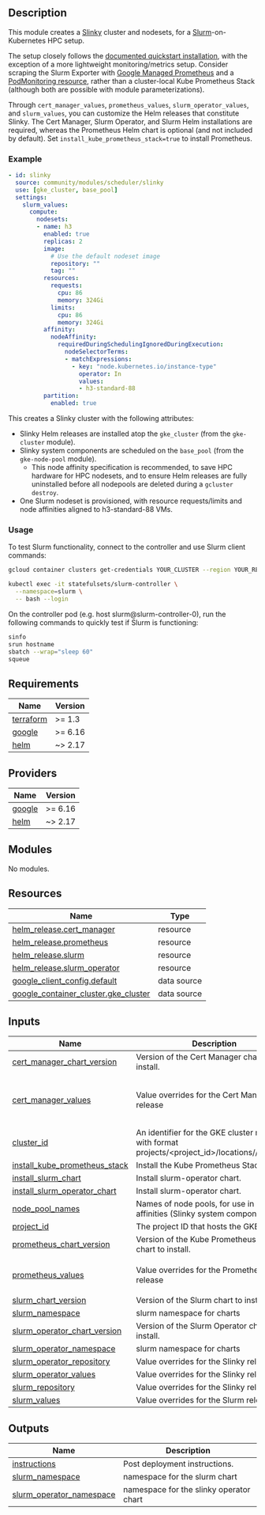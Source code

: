 ## Description

This module creates a [Slinky](https://slinky.ai) cluster and nodesets, for a [Slurm](https://slurm.schedmd.com/documentation.html)-on-Kubernetes HPC setup.

The setup closely follows the [documented quickstart installation](https://github.com/SlinkyProject/slurm-operator/blob/main/docs/quickstart.md), with the exception of a more lightweight monitoring/metrics setup. Consider scraping the Slurm Exporter with [Google Managed Prometheus](https://cloud.google.com/stackdriver/docs/managed-prometheus) and a [PodMonitoring resource](https://cloud.google.com/stackdriver/docs/managed-prometheus/setup-managed#gmp-pod-monitoring), rather than a cluster-local Kube Prometheus Stack (although both are possible with module parameterizations).

Through `cert_manager_values`, `prometheus_values`, `slurm_operator_values`, and `slurm_values`, you can customize the Helm releases that constitute Slinky. The Cert Manager, Slurm Operator, and Slurm Helm installations are required, whereas the Prometheus Helm chart is optional (and not included by default). Set `install_kube_prometheus_stack=true` to install Prometheus.

### Example

```yaml
- id: slinky
  source: community/modules/scheduler/slinky
  use: [gke_cluster, base_pool]
  settings:
    slurm_values:
      compute:
        nodesets:
        - name: h3
          enabled: true
          replicas: 2
          image:
            # Use the default nodeset image
            repository: ""
            tag: ""
          resources:
            requests:
              cpu: 86
              memory: 324Gi
            limits:
              cpu: 86
              memory: 324Gi
          affinity:
            nodeAffinity:
              requiredDuringSchedulingIgnoredDuringExecution:
                nodeSelectorTerms:
                - matchExpressions:
                  - key: "node.kubernetes.io/instance-type"
                    operator: In
                    values:
                    - h3-standard-88
          partition:
            enabled: true
```

This creates a Slinky cluster with the following attributes:

* Slinky Helm releases are installed atop the `gke_cluster` (from the `gke-cluster` module).
* Slinky system components are scheduled on the `base_pool` (from the `gke-node-pool` module).
  * This node affinity specification is recommended, to save HPC hardware for HPC nodesets, and to ensure Helm releases are fully uninstalled before all nodepools are deleted during a `gcluster destroy`.
* One Slurm nodeset is provisioned, with resource requests/limits and node affinities aligned to h3-standard-88 VMs.

### Usage

To test Slurm functionality, connect to the controller and use Slurm client commands:

```bash
gcloud container clusters get-credentials YOUR_CLUSTER --region YOUR_REGION
```

```bash
kubectl exec -it statefulsets/slurm-controller \
  --namespace=slurm \
  -- bash --login
```

On the controller pod (e.g. host slurm@slurm-controller-0), run the following commands to quickly test if Slurm is functioning:

```bash
sinfo
srun hostname
sbatch --wrap="sleep 60"
squeue
```

<!-- BEGINNING OF PRE-COMMIT-TERRAFORM DOCS HOOK -->
## Requirements

| Name | Version |
|------|---------|
| <a name="requirement_terraform"></a> [terraform](#requirement\_terraform) | >= 1.3 |
| <a name="requirement_google"></a> [google](#requirement\_google) | >= 6.16 |
| <a name="requirement_helm"></a> [helm](#requirement\_helm) | ~> 2.17 |

## Providers

| Name | Version |
|------|---------|
| <a name="provider_google"></a> [google](#provider\_google) | >= 6.16 |
| <a name="provider_helm"></a> [helm](#provider\_helm) | ~> 2.17 |

## Modules

No modules.

## Resources

| Name | Type |
|------|------|
| [helm_release.cert_manager](https://registry.terraform.io/providers/hashicorp/helm/latest/docs/resources/release) | resource |
| [helm_release.prometheus](https://registry.terraform.io/providers/hashicorp/helm/latest/docs/resources/release) | resource |
| [helm_release.slurm](https://registry.terraform.io/providers/hashicorp/helm/latest/docs/resources/release) | resource |
| [helm_release.slurm_operator](https://registry.terraform.io/providers/hashicorp/helm/latest/docs/resources/release) | resource |
| [google_client_config.default](https://registry.terraform.io/providers/hashicorp/google/latest/docs/data-sources/client_config) | data source |
| [google_container_cluster.gke_cluster](https://registry.terraform.io/providers/hashicorp/google/latest/docs/data-sources/container_cluster) | data source |

## Inputs

| Name | Description | Type | Default | Required |
|------|-------------|------|---------|:--------:|
| <a name="input_cert_manager_chart_version"></a> [cert\_manager\_chart\_version](#input\_cert\_manager\_chart\_version) | Version of the Cert Manager chart to install. | `string` | `"v1.17.1"` | no |
| <a name="input_cert_manager_values"></a> [cert\_manager\_values](#input\_cert\_manager\_values) | Value overrides for the Cert Manager release | `any` | <pre>{<br/>  "crds": {<br/>    "enabled": true<br/>  }<br/>}</pre> | no |
| <a name="input_cluster_id"></a> [cluster\_id](#input\_cluster\_id) | An identifier for the GKE cluster resource with format projects/<project\_id>/locations/<region>/clusters/<name>. | `string` | n/a | yes |
| <a name="input_install_kube_prometheus_stack"></a> [install\_kube\_prometheus\_stack](#input\_install\_kube\_prometheus\_stack) | Install the Kube Prometheus Stack. | `bool` | `false` | no |
| <a name="input_install_slurm_chart"></a> [install\_slurm\_chart](#input\_install\_slurm\_chart) | Install slurm-operator chart. | `bool` | `true` | no |
| <a name="input_install_slurm_operator_chart"></a> [install\_slurm\_operator\_chart](#input\_install\_slurm\_operator\_chart) | Install slurm-operator chart. | `bool` | `true` | no |
| <a name="input_node_pool_names"></a> [node\_pool\_names](#input\_node\_pool\_names) | Names of node pools, for use in node affinities (Slinky system components). | `list(string)` | `null` | no |
| <a name="input_project_id"></a> [project\_id](#input\_project\_id) | The project ID that hosts the GKE cluster. | `string` | n/a | yes |
| <a name="input_prometheus_chart_version"></a> [prometheus\_chart\_version](#input\_prometheus\_chart\_version) | Version of the Kube Prometheus Stack chart to install. | `string` | `"70.4.1"` | no |
| <a name="input_prometheus_values"></a> [prometheus\_values](#input\_prometheus\_values) | Value overrides for the Prometheus release | `any` | <pre>{<br/>  "installCRDs": true<br/>}</pre> | no |
| <a name="input_slurm_chart_version"></a> [slurm\_chart\_version](#input\_slurm\_chart\_version) | Version of the Slurm chart to install. | `string` | `"0.3.0"` | no |
| <a name="input_slurm_namespace"></a> [slurm\_namespace](#input\_slurm\_namespace) | slurm namespace for charts | `string` | `"slurm"` | no |
| <a name="input_slurm_operator_chart_version"></a> [slurm\_operator\_chart\_version](#input\_slurm\_operator\_chart\_version) | Version of the Slurm Operator chart to install. | `string` | `"0.3.0"` | no |
| <a name="input_slurm_operator_namespace"></a> [slurm\_operator\_namespace](#input\_slurm\_operator\_namespace) | slurm namespace for charts | `string` | `"slinky"` | no |
| <a name="input_slurm_operator_repository"></a> [slurm\_operator\_repository](#input\_slurm\_operator\_repository) | Value overrides for the Slinky release | `string` | `"oci://ghcr.io/slinkyproject/charts"` | no |
| <a name="input_slurm_operator_values"></a> [slurm\_operator\_values](#input\_slurm\_operator\_values) | Value overrides for the Slinky release | `any` | `{}` | no |
| <a name="input_slurm_repository"></a> [slurm\_repository](#input\_slurm\_repository) | Value overrides for the Slinky release | `string` | `"oci://ghcr.io/slinkyproject/charts"` | no |
| <a name="input_slurm_values"></a> [slurm\_values](#input\_slurm\_values) | Value overrides for the Slurm release | `any` | `{}` | no |

## Outputs

| Name | Description |
|------|-------------|
| <a name="output_instructions"></a> [instructions](#output\_instructions) | Post deployment instructions. |
| <a name="output_slurm_namespace"></a> [slurm\_namespace](#output\_slurm\_namespace) | namespace for the slurm chart |
| <a name="output_slurm_operator_namespace"></a> [slurm\_operator\_namespace](#output\_slurm\_operator\_namespace) | namespace for the slinky operator chart |
<!-- END OF PRE-COMMIT-TERRAFORM DOCS HOOK -->

